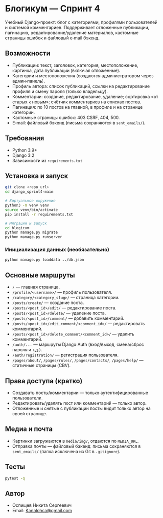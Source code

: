# Блогикум — Спринт 4

Учебный Django‑проект: блог с категориями, профилями пользователей и системой комментариев. Поддерживает отложенные публикации, пагинацию, редактирование/удаление материалов, кастомные страницы ошибок и файловый e‑mail бэкенд.

## Возможности
- Публикации: текст, заголовок, категория, местоположение, картинка, дата публикации (включая отложенные).
- Категории и местоположения (создаются администратором через админ‑панель).
- Профиль автора: список публикаций, ссылки на редактирование профиля и смену пароля (только владельцу).
- Комментарии: создание, редактирование, удаление; сортировка «от старых к новым»; счётчик комментариев на списках постов.
- Пагинация: по 10 постов на главной, в профиле и на странице категории.
- Кастомные страницы ошибок: 403 CSRF, 404, 500.
- E‑mail: файловый бэкенд (письма сохраняются в `sent_emails/`).

## Требования
- Python 3.9+
- Django 3.2
- Зависимости из `requirements.txt`

## Установка и запуск
```bash
git clone <repo_url>
cd django_sprint4-main

# Виртуальное окружение
python3 -m venv venv
source venv/bin/activate
pip install -r requirements.txt

# Миграции и запуск
cd blogicum
python manage.py migrate
python manage.py runserver
```

### Инициализация данных (необязательно)
```bash
python manage.py loaddata ../db.json
```

## Основные маршруты
- `/` — главная страница.
- `/profile/<username>/` — профиль пользователя.
- `/category/<category_slug>/` — страница категории.
- `/posts/create/` — создание поста.
- `/posts/<post_id>/edit/` — редактирование поста.
- `/posts/<post_id>/delete/` — удаление поста.
- `/posts/<post_id>/comment/` — добавить комментарий.
- `/posts/<post_id>/edit_comment/<comment_id>/` — редактировать комментарий.
- `/posts/<post_id>/delete_comment/<comment_id>/` — удалить комментарий.
- `/auth/...` — маршруты Django Auth (вход/выход, смена/сброс пароля и т.д.).
- `/auth/registration/` — регистрация пользователя.
- `/pages/about/`, `/pages/rules/`, `/pages/contacts/`, `/pages/help/` — статичные страницы (CBV).

## Права доступа (кратко)
- Создавать посты/комментарии — только аутентифицированные пользователи.
- Редактировать/удалять пост или комментарий — только автор.
- Отложенные и снятые с публикации посты видит только автор на своей странице.

## Медиа и почта
- Картинки загружаются в `media/img/`, отдаются по `MEDIA_URL`.
- Отправка почты — файловый бэкенд: письма сохраняются в `sent_emails/` (папка исключена из Git в `.gitignore`).

## Тесты
```bash
pytest -q
```

## Автор
- Оспищев Никита Сергеевич
- Email: Kanalohca@gmail.com
